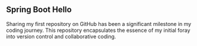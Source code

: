 ## Spring Boot Hello

Sharing my first repository on GitHub has been a significant milestone in my coding journey. This repository encapsulates the essence of my initial foray into version control and collaborative coding.
